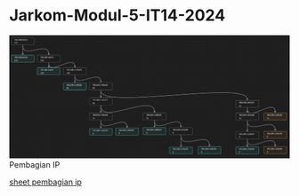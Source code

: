 # Jarkom-Modul-5-IT14-2024
[![Vlsm Tree](img/vlsm%20tree.png)](https://github.com/fqhhusain/Jarkom-Modul-5-IT14-2024/blob/main/img/vlsm%20tree.png)
Pembagian IP 

[sheet pembagian ip](https://docs.google.com/spreadsheets/d/1PbRKA1jVk-z_BMASIBKiLHQFbN7uu3GzLrYoKOLI35Q/edit?usp=sharing)
